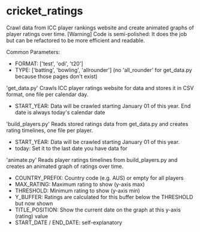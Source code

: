 # cricket_ratings
Crawl data from ICC player rankings website and create animated graphs of player ratings over time.
[Warning] Code is semi-polished: It does the job but can be refactored to be more efficient and readable.

Common Parameters:
+ FORMAT: ['test', 'odi', 't20']
+ TYPE: ['batting', 'bowling', 'allrounder'] (no 'all_rounder' for get_data.py because those pages don't exist)

'get_data.py'
Crawls ICC player ratings website for data and stores it in CSV format, one file per calendar day.
+ START_YEAR: Data will be crawled starting January 01 of this year. End date is always today's calendar date

'build_players.py'
Reads stored ratings data from get_data.py and creates rating timelines, one file per player.
+ START_YEAR: Data will be crawled starting January 01 of this year.
+ today: Set it to the last date you have data for

'animate.py'
Reads player ratings timelines from build_players.py and creates an animated graph of ratings over time.
+ COUNTRY_PREFIX: Country code (e.g. AUS) or empty for all players
+ MAX_RATING: Maximum rating to show (y-axis max)
+ THRESHOLD: Minimum rating to show (y-axis min)
+ Y_BUFFER: Ratings are calculated for this buffer below the THRESHOLD but now shown
+ TITLE_POSITION: Show the current date on the graph at this y-axis (rating) value
+ START_DATE / END_DATE: self-explanatory
